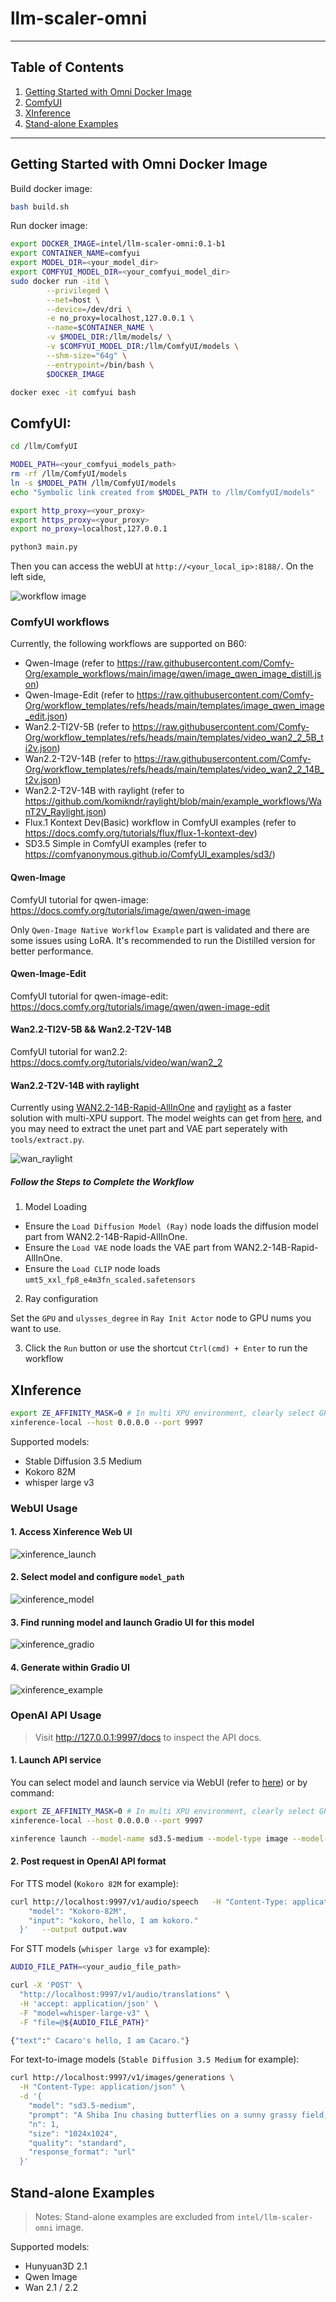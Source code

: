 # llm-scaler-omni

---

## Table of Contents

1. [Getting Started with Omni Docker Image](#getting-started-with-omni-docker-image)
2. [ComfyUI](#comfyui)
3. [XInference](#xinference)
4. [Stand-alone Examples](#stand-alone-examples)

---

## Getting Started with Omni Docker Image

Build docker image:

```bash
bash build.sh
```

Run docker image:

```bash
export DOCKER_IMAGE=intel/llm-scaler-omni:0.1-b1
export CONTAINER_NAME=comfyui
export MODEL_DIR=<your_model_dir>
export COMFYUI_MODEL_DIR=<your_comfyui_model_dir>
sudo docker run -itd \
        --privileged \
        --net=host \
        --device=/dev/dri \
        -e no_proxy=localhost,127.0.0.1 \
        --name=$CONTAINER_NAME \
        -v $MODEL_DIR:/llm/models/ \
        -v $COMFYUI_MODEL_DIR:/llm/ComfyUI/models \
        --shm-size="64g" \
        --entrypoint=/bin/bash \
        $DOCKER_IMAGE

docker exec -it comfyui bash
```

## ComfyUI:
```bash
cd /llm/ComfyUI

MODEL_PATH=<your_comfyui_models_path>
rm -rf /llm/ComfyUI/models
ln -s $MODEL_PATH /llm/ComfyUI/models
echo "Symbolic link created from $MODEL_PATH to /llm/ComfyUI/models"

export http_proxy=<your_proxy>
export https_proxy=<your_proxy>
export no_proxy=localhost,127.0.0.1

python3 main.py
```

Then you can access the webUI at `http://<your_local_ip>:8188/`. On the left side, 

![workflow image](./assets/confyui_workflow.png)

### ComfyUI workflows

Currently, the following workflows are supported on B60:
- Qwen-Image (refer to https://raw.githubusercontent.com/Comfy-Org/example_workflows/main/image/qwen/image_qwen_image_distill.json)
- Qwen-Image-Edit (refer to https://raw.githubusercontent.com/Comfy-Org/workflow_templates/refs/heads/main/templates/image_qwen_image_edit.json)
- Wan2.2-TI2V-5B (refer to https://raw.githubusercontent.com/Comfy-Org/workflow_templates/refs/heads/main/templates/video_wan2_2_5B_ti2v.json)
- Wan2.2-T2V-14B (refer to https://raw.githubusercontent.com/Comfy-Org/workflow_templates/refs/heads/main/templates/video_wan2_2_14B_t2v.json)
- Wan2.2-T2V-14B with raylight (refer to https://github.com/komikndr/raylight/blob/main/example_workflows/WanT2V_Raylight.json)
- Flux.1 Kontext Dev(Basic) workflow in ComfyUI examples (refer to https://docs.comfy.org/tutorials/flux/flux-1-kontext-dev)
- SD3.5 Simple in ComfyUI examples (refer to https://comfyanonymous.github.io/ComfyUI_examples/sd3/)

#### Qwen-Image

ComfyUI tutorial for qwen-image: https://docs.comfy.org/tutorials/image/qwen/qwen-image

Only `Qwen-Image Native Workflow Example` part is validated and there are some issues using LoRA. It's recommended to run the Distilled version for better performance.

#### Qwen-Image-Edit

ComfyUI tutorial for qwen-image-edit: https://docs.comfy.org/tutorials/image/qwen/qwen-image-edit

#### Wan2.2-TI2V-5B && Wan2.2-T2V-14B

ComfyUI tutorial for wan2.2: https://docs.comfy.org/tutorials/video/wan/wan2_2

#### Wan2.2-T2V-14B with raylight

Currently using [WAN2.2-14B-Rapid-AllInOne](https://huggingface.co/Phr00t/WAN2.2-14B-Rapid-AllInOne) and [raylight](https://github.com/komikndr/raylight) as a faster solution with multi-XPU support. The model weights can get from [here](https://modelscope.cn/models/Phr00t/WAN2.2-14B-Rapid-AllInOne/files), and you may need to extract the unet part and VAE part seperately with `tools/extract.py`.

![wan_raylight](./assets/wan_raylight.png)

##### Follow the Steps to Complete the Workflow

1. Model Loading

- Ensure the `Load Diffusion Model (Ray)` node loads the diffusion model part from WAN2.2-14B-Rapid-AllInOne.
- Ensure the `Load VAE` node loads the VAE part from WAN2.2-14B-Rapid-AllInOne.
- Ensure the `Load CLIP` node loads `umt5_xxl_fp8_e4m3fn_scaled.safetensors`

2. Ray configuration

Set the `GPU` and `ulysses_degree` in `Ray Init Actor` node to GPU nums you want to use.

3. Click the `Run` button or use the shortcut `Ctrl(cmd) + Enter` to run the workflow

## XInference

```bash
export ZE_AFFINITY_MASK=0 # In multi XPU environment, clearly select GPU index to avoid issues.
xinference-local --host 0.0.0.0 --port 9997
```
Supported models:
- Stable Diffusion 3.5 Medium
- Kokoro 82M
- whisper large v3

### WebUI Usage

#### 1. Access Xinference Web UI
![xinference_launch](./assets/xinference_launch.png)

#### 2. Select model and configure `model_path`
![xinference_model](./assets/xinference_configure.png)

#### 3. Find running model and launch Gradio UI for this model
![xinference_gradio](./assets/xinference_gradio.png)

#### 4. Generate within Gradio UI
![xinference_example](./assets/xinference_sd.png)

### OpenAI API Usage

> Visit http://127.0.0.1:9997/docs to inspect the API docs.

#### 1. Launch API service
You can select model and launch service via WebUI (refer to [here](#1-access-xinference-web-ui)) or by command:

```bash
export ZE_AFFINITY_MASK=0 # In multi XPU environment, clearly select GPU index to avoid issues.
xinference-local --host 0.0.0.0 --port 9997

xinference launch --model-name sd3.5-medium --model-type image --model-path /llm/models/stable-diffusion-3.5-medium/
```

#### 2. Post request in OpenAI API format

For TTS model (`Kokoro 82M` for example):
```bash
curl http://localhost:9997/v1/audio/speech   -H "Content-Type: application/json"   -d '{
    "model": "Kokoro-82M",
    "input": "kokoro, hello, I am kokoro." 
  }'   --output output.wav
```

For STT models (`whisper large v3` for example):
```bash
AUDIO_FILE_PATH=<your_audio_file_path>

curl -X 'POST' \
  "http://localhost:9997/v1/audio/translations" \
  -H 'accept: application/json' \
  -F "model=whisper-large-v3" \
  -F "file=@${AUDIO_FILE_PATH}"

{"text":" Cacaro's hello, I am Cacaro."}
```

For text-to-image models (`Stable Diffusion 3.5 Medium` for example):
```bash
curl http://localhost:9997/v1/images/generations \
  -H "Content-Type: application/json" \
  -d '{
    "model": "sd3.5-medium",
    "prompt": "A Shiba Inu chasing butterflies on a sunny grassy field, cartoon style, with vibrant colors.",
    "n": 1,
    "size": "1024x1024",
    "quality": "standard",
    "response_format": "url"
  }'
```

## Stand-alone Examples 

> Notes: Stand-alone examples are excluded from `intel/llm-scaler-omni` image.

Supported models:
- Hunyuan3D 2.1
- Qwen Image
- Wan 2.1 / 2.2

